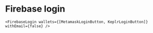 # Firebase login

```tsx
<FirebaseLogin wallets={[MetamaskLoginButton, KeplrLoginButton]} withEmail={false} />
```
